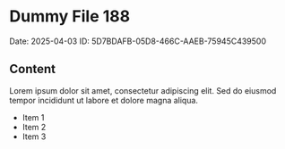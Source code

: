 # Dummy File 188

Date: 2025-04-03
ID: 5D7BDAFB-05D8-466C-AAEB-75945C439500

## Content

Lorem ipsum dolor sit amet, consectetur adipiscing elit.
Sed do eiusmod tempor incididunt ut labore et dolore magna aliqua.

* Item 1
* Item 2
* Item 3


